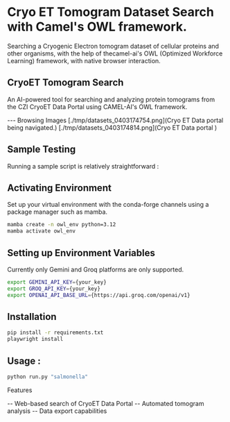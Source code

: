 # Cryo ET Tomogram Dataset Search with Camel's OWL framework.
Searching a Cryogenic Electron tomogram dataset of cellular proteins and other organisms, with the help of thecamel-ai's OWL (Optimized Workforce Learning) framework, with native browser interaction.

## CryoET Tomogram Search

An AI-powered tool for searching and analyzing protein tomograms from the CZI CryoET Data Portal using CAMEL-AI's OWL framework.

--- Browsing Images
[./tmp/datasets_0403174754.png](Cryo ET Data portal being navigated.)
[./tmp/datasets_0403174814.png](Cryo ET Data portal )

## Sample Testing
Running a sample script is relatively straightforward : 

## Activating Environment 
Set up your virtual environment with the conda-forge channels using a package manager such as mamba.

```bash
mamba create -n owl_env python=3.12
mamba activate owl_env
```

## Setting up Environment Variables
Currently only Gemini and Groq platforms are only supported.

```bash
export GEMINI_API_KEY={your_key}
export GROQ_API_KEY={your_key}
export OPENAI_API_BASE_URL={https://api.groq.com/openai/v1}
```

## Installation
```bash
pip install -r requirements.txt
playwright install
```

## Usage : 
```python
python run.py "salmonella"
```

Features

--  Web-based search of CryoET Data Portal
--  Automated tomogram analysis
--  Data export capabilities


